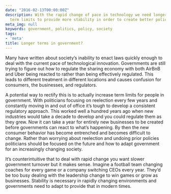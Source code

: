 ```yaml
---
date: "2016-02-13T00:00:00Z"
description: With the rapid change of pace in technology we need longer government
  term limits to provide more stability in order to create better policies.
meta_img: null
keywords: government, politics, policy, society
tags:
- 'meta'
title: Longer terms in government?
---
```


Many have written about society’s inability to enact laws quickly enough to deal with the current pace of technological innovation. Governments are still trying to figure out how to regulate the sharing economy with both AirBnB and Uber being reacted to rather than being effectively regulated. This leads to different treatment in different locations and causes confusion for consumers, the businesses, and regulators.

A potential way to rectify this is to actually increase term limits for people in government. With politicians focusing on reelection every few years and constantly moving in and out of office it’s tough to develop a consistent regulatory approach. This worked well a hundred years ago when new industries would take a decade to develop and you could regulate them as they grew. Now it can take a year for entirely new businesses to be created before governments can react to what’s happening. By then the new consumer behavior has become entrenched and becomes difficult to change. Rather than worrying about reelection and undoing prior policies politicians should be focused on the future and how to adapt government for an increasingly changing society.

It’s counterintuitive that to deal with rapid change you want slower government turnover but it makes sense. Imagine a football team changing coaches for every game or a company switching CEOs every year. They’d be too busy dealing with the leadership change to win games or grow as businesses. Stability is necessary in rapidly changing environments and governments need to adapt to provide that in modern times.
